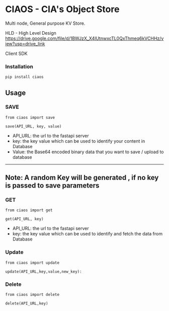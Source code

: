 # CIAOS - CIA's Object Store
Multi node, General purpose KV Store. 

HLD - High Level Design
https://drive.google.com/file/d/1BWJzX_X4IUtnwxcTL0QxThmeq6kVCHHz/view?usp=drive_link


Client SDK

### Installation

```bash
pip install ciaos
```

## Usage
### SAVE
```
from ciaos import save

save(API_URL, key, value)
```
- API_URL: the url to the fastapi server
- key: the key value which can be used to identify your content in Database
- Value: the Base64 encoded binary data that you want to save / upload to database
---
Note: A random Key will be generated , if no key is passed to save parameters 
---
### GET
```
from ciaos import get

get(API_URL, key)
```
- API_URL: the url to the fastapi server
- key: the key value which can be used to identify and fetch the data from Database

### Update
```
from ciaos import update

update(API_URL,key,value,new_key):
```


### Delete
```
from ciaos import delete

delete(API_URL,key)
```
